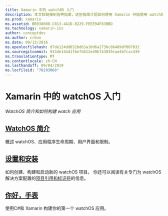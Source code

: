```yaml
---
title: Xamarin 中的 watchOS 入门
description: 本文档链接到各种指南，这些指南介绍如何使用 Xamarin 开始使用 watchOS 开发。 链接的内容提供了 watchOS 简介，说明了如何为 Xamarin 安装 watchOS 支持，并演示了如何构建初始应用程序。
ms.prod: xamarin
ms.assetid: BB938008-C013-4A1D-8229-FEEE94F83BBD
ms.technology: xamarin-ios
author: conceptdev
ms.author: crdun
ms.date: 09/13/2016
ms.openlocfilehash: d7de124dd032bd63a10d6a273bc86489df007832
ms.sourcegitcommit: 933de144d1fbe7d412e49b743839cae4bfcac439
ms.translationtype: MT
ms.contentlocale: zh-CN
ms.lasthandoff: 09/04/2019
ms.locfileid: "70293068"
---
```

# <a name="getting-started-with-watchos-in-xamarin"></a>Xamarin 中的 watchOS 入门

_WatchOS 简介和如何构建 watch 应用_

## <a name="introduction-to-watchosioswatchosget-startedintro-to-watchosmd"></a>[WatchOS 简介](~/ios/watchos/get-started/intro-to-watchos.md)

概述 watchOS、应用程序生命周期、用户界面和限制。

## <a name="setup--installationioswatchosget-startedinstallationmd"></a>[设置和安装](~/ios/watchos/get-started/installation.md)

如何创建、构建和启动新的 watchOS 项目。
你还可以阅读有关专门为 watchOS 解决方案配置的[项目引用和标识符](~/ios/watchos/get-started/project-references.md)的信息。

## <a name="hello-watchioswatchosget-startedhello-watchmd"></a>[你好，手表](~/ios/watchos/get-started/hello-watch.md)

使用C#和 Xamarin 构建你的第一个 watchOS 应用。


